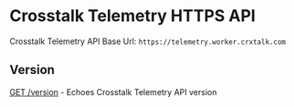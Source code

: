 Crosstalk Telemetry HTTPS API
=============================================

Crosstalk Telemetry API Base Url: `https://telemetry.worker.crxtalk.com`

## Version

[GET /version](https://github.com/crosstalk/crosstalk-worker-http-api-crosstalk-telemetry/wiki/GET-version) - Echoes Crosstalk Telemetry API version
